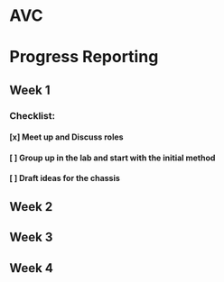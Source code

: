 # AVC

# Progress Reporting
## Week 1
### Checklist:
#### [x] Meet up and Discuss roles
#### [ ] Group up in the lab and start with the initial method
#### [ ] Draft ideas for the chassis  
## Week 2

## Week 3

## Week 4
